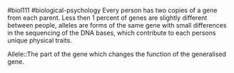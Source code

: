 #biol111 #biological-psychology
Every person has two copies of a gene from each parent. Less then 1 percent of genes are slightly different between people, alleles are forms of the same gene with small differences in the sequencing of the DNA bases, which contribute to each persons unique physical traits. 

Allele::The part of the gene which changes the function of the generalised gene.
<!--SR:!2023-12-21,3,250-->